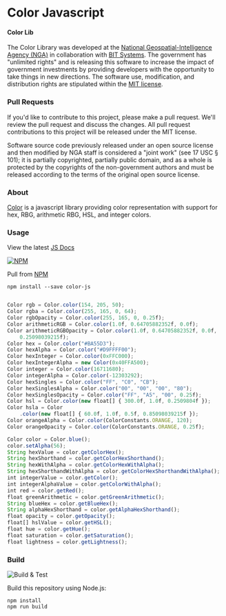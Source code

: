 # Color Javascript

#### Color Lib ####

The Color Library was developed at the [National Geospatial-Intelligence Agency (NGA)](http://www.nga.mil/) in collaboration with [BIT Systems](https://www.caci.com/bit-systems/). The government has "unlimited rights" and is releasing this software to increase the impact of government investments by providing developers with the opportunity to take things in new directions. The software use, modification, and distribution rights are stipulated within the [MIT license](http://choosealicense.com/licenses/mit/).

### Pull Requests ###
If you'd like to contribute to this project, please make a pull request. We'll review the pull request and discuss the changes. All pull request contributions to this project will be released under the MIT license.

Software source code previously released under an open source license and then modified by NGA staff is considered a "joint work" (see 17 USC § 101); it is partially copyrighted, partially public domain, and as a whole is protected by the copyrights of the non-government authors and must be released according to the terms of the original open source license.

### About ###

[Color](http://ngageoint.github.io/color-js/) is a javascript library providing color representation with support for hex, RBG, arithmetic RBG, HSL, and integer colors.

### Usage ###

View the latest [JS Docs](http://ngageoint.github.io/color-js/)

[![NPM](https://img.shields.io/npm/v/@ngageoint/color-js.svg)](https://www.npmjs.com/package/@ngageoint/color-js)

Pull from [NPM](https://www.npmjs.com/package/@ngageoint/color-js)

```install
npm install --save color-js
```

```javascript

Color rgb = Color.color(154, 205, 50);
Color rgba = Color.color(255, 165, 0, 64);
Color rgbOpacity = Color.color(255, 165, 0, 0.25f);
Color arithmeticRGB = Color.color(1.0f, 0.64705882352f, 0.0f);
Color arithmeticRGBOpacity = Color.color(1.0f, 0.64705882352f, 0.0f,
    0.25098039215f);
Color hex = Color.color("#BA55D3");
Color hexAlpha = Color.color("#D9FFFF00");
Color hexInteger = Color.color(0xFFC000);
Color hexIntegerAlpha = new Color(0x40FFA500);
Color integer = Color.color(16711680);
Color integerAlpha = Color.color(-12303292);
Color hexSingles = Color.color("FF", "C0", "CB");
Color hexSinglesAlpha = Color.color("00", "00", "00", "80");
Color hexSinglesOpacity = Color.color("FF", "A5", "00", 0.25f);
Color hsl = Color.color(new float[] { 300.0f, 1.0f, 0.2509804f });
Color hsla = Color
    .color(new float[] { 60.0f, 1.0f, 0.5f, 0.85098039215f });
Color orangeAlpha = Color.color(ColorConstants.ORANGE, 120);
Color orangeOpacity = Color.color(ColorConstants.ORANGE, 0.25f);

Color color = Color.blue();
color.setAlpha(56);
String hexValue = color.getColorHex();
String hexShorthand = color.getColorHexShorthand();
String hexWithAlpha = color.getColorHexWithAlpha();
String hexShorthandWithAlpha = color.getColorHexShorthandWithAlpha();
int integerValue = color.getColor();
int integerAlphaValue = color.getColorWithAlpha();
int red = color.getRed();
float greenArithmetic = color.getGreenArithmetic();
String blueHex = color.getBlueHex();
String alphaHexShorthand = color.getAlphaHexShorthand();
float opacity = color.getOpacity();
float[] hslValue = color.getHSL();
float hue = color.getHue();
float saturation = color.getSaturation();
float lightness = color.getLightness();

```

### Build ###

![Build & Test](https://github.com/ngageoint/color-js/actions/workflows/run-tests.yml/badge.svg)

Build this repository using Node.js:

    npm install
    npm run build